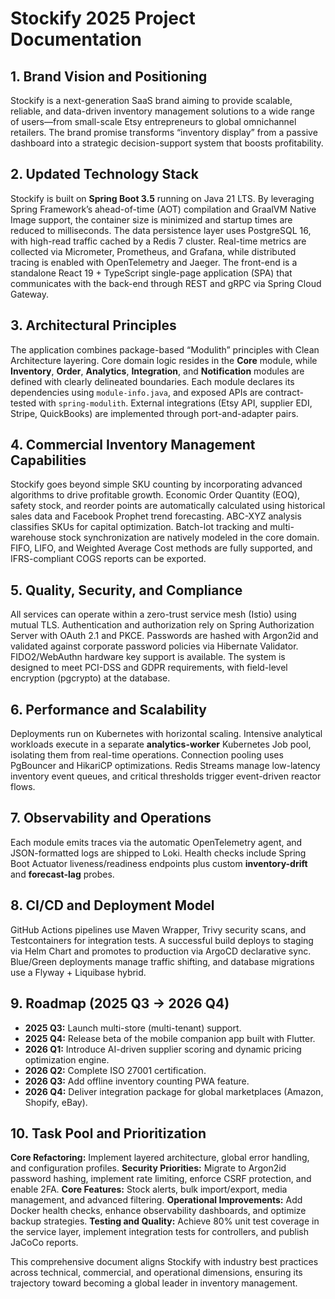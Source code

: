 # Stockify 2025 Project Documentation

## 1. Brand Vision and Positioning

Stockify is a next-generation SaaS brand aiming to provide scalable, reliable, and data-driven inventory management solutions to a wide range of users—from small-scale Etsy entrepreneurs to global omnichannel retailers. The brand promise transforms “inventory display” from a passive dashboard into a strategic decision-support system that boosts profitability.

## 2. Updated Technology Stack

Stockify is built on **Spring Boot 3.5** running on Java 21 LTS. By leveraging Spring Framework’s ahead-of-time (AOT) compilation and GraalVM Native Image support, the container size is minimized and startup times are reduced to milliseconds. The data persistence layer uses PostgreSQL 16, with high-read traffic cached by a Redis 7 cluster. Real-time metrics are collected via Micrometer, Prometheus, and Grafana, while distributed tracing is enabled with OpenTelemetry and Jaeger. The front-end is a standalone React 19 + TypeScript single-page application (SPA) that communicates with the back-end through REST and gRPC via Spring Cloud Gateway.

## 3. Architectural Principles

The application combines package-based “Modulith” principles with Clean Architecture layering. Core domain logic resides in the **Core** module, while **Inventory**, **Order**, **Analytics**, **Integration**, and **Notification** modules are defined with clearly delineated boundaries. Each module declares its dependencies using `module-info.java`, and exposed APIs are contract-tested with `spring-modulith`. External integrations (Etsy API, supplier EDI, Stripe, QuickBooks) are implemented through port-and-adapter pairs.

## 4. Commercial Inventory Management Capabilities

Stockify goes beyond simple SKU counting by incorporating advanced algorithms to drive profitable growth. Economic Order Quantity (EOQ), safety stock, and reorder points are automatically calculated using historical sales data and Facebook Prophet trend forecasting. ABC-XYZ analysis classifies SKUs for capital optimization. Batch-lot tracking and multi-warehouse stock synchronization are natively modeled in the core domain. FIFO, LIFO, and Weighted Average Cost methods are fully supported, and IFRS-compliant COGS reports can be exported.

## 5. Quality, Security, and Compliance

All services can operate within a zero-trust service mesh (Istio) using mutual TLS. Authentication and authorization rely on Spring Authorization Server with OAuth 2.1 and PKCE. Passwords are hashed with Argon2id and validated against corporate password policies via Hibernate Validator. FIDO2/WebAuthn hardware key support is available. The system is designed to meet PCI-DSS and GDPR requirements, with field-level encryption (pgcrypto) at the database.

## 6. Performance and Scalability

Deployments run on Kubernetes with horizontal scaling. Intensive analytical workloads execute in a separate **analytics-worker** Kubernetes Job pool, isolating them from real-time operations. Connection pooling uses PgBouncer and HikariCP optimizations. Redis Streams manage low-latency inventory event queues, and critical thresholds trigger event-driven reactor flows.

## 7. Observability and Operations

Each module emits traces via the automatic OpenTelemetry agent, and JSON-formatted logs are shipped to Loki. Health checks include Spring Boot Actuator liveness/readiness endpoints plus custom **inventory-drift** and **forecast-lag** probes.

## 8. CI/CD and Deployment Model

GitHub Actions pipelines use Maven Wrapper, Trivy security scans, and Testcontainers for integration tests. A successful build deploys to staging via Helm Chart and promotes to production via ArgoCD declarative sync. Blue/Green deployments manage traffic shifting, and database migrations use a Flyway + Liquibase hybrid.

## 9. Roadmap (2025 Q3 → 2026 Q4)

* **2025 Q3:** Launch multi-store (multi-tenant) support.
* **2025 Q4:** Release beta of the mobile companion app built with Flutter.
* **2026 Q1:** Introduce AI-driven supplier scoring and dynamic pricing optimization engine.
* **2026 Q2:** Complete ISO 27001 certification.
* **2026 Q3:** Add offline inventory counting PWA feature.
* **2026 Q4:** Deliver integration package for global marketplaces (Amazon, Shopify, eBay).

## 10. Task Pool and Prioritization

**Core Refactoring:** Implement layered architecture, global error handling, and configuration profiles.
**Security Priorities:** Migrate to Argon2id password hashing, implement rate limiting, enforce CSRF protection, and enable 2FA.
**Core Features:** Stock alerts, bulk import/export, media management, and advanced filtering.
**Operational Improvements:** Add Docker health checks, enhance observability dashboards, and optimize backup strategies.
**Testing and Quality:** Achieve 80% unit test coverage in the service layer, implement integration tests for controllers, and publish JaCoCo reports.

This comprehensive document aligns Stockify with industry best practices across technical, commercial, and operational dimensions, ensuring its trajectory toward becoming a global leader in inventory management.
